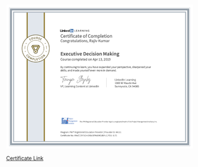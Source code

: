 ![GettingAndCleaningData](../cert/ExecutiveDecisionMaking.png)

<a href="https://www.linkedin.com/learning/certificates/df40b052f56c895576f51db15a7a1fed92fbacbcb3bb90cff28768f5e842d3dd?trk=backfilled_certificate" target="_blank" rel="noopener noreferrer">Certificate Link</a>